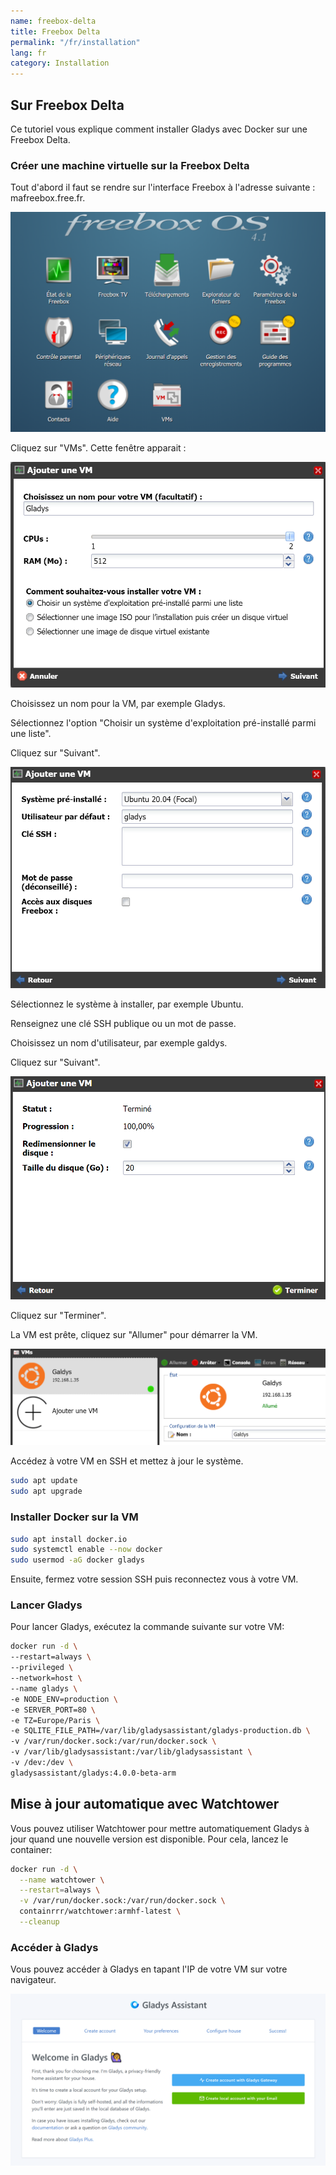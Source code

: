 ```yaml
---
name: freebox-delta
title: Freebox Delta
permalink: "/fr/installation"
lang: fr
category: Installation
---
```


## Sur Freebox Delta

Ce tutoriel vous explique comment installer Gladys avec Docker sur une Freebox Delta.

### Créer une machine virtuelle sur la Freebox Delta

Tout d'abord il faut se rendre sur l'interface Freebox à l'adresse suivante : mafreebox.free.fr.

<img src="/assets/image/installation/freebox-delta/freeboxos.PNG" alt="FreeboxOs" class="img-responsive" />

Cliquez sur "VMs". Cette fenêtre apparait :

<img src="/assets/image/installation/freebox-delta/add-vm.PNG" alt="Ajouter une VM" class="img-responsive" />

Choisissez un nom pour la VM, par exemple Gladys.

Sélectionnez l'option "Choisir un système d'exploitation pré-installé parmi une liste".

Cliquez sur "Suivant".

<img src="/assets/image/installation/freebox-delta/add-vm-2.PNG" alt="Ajouter une VM" class="img-responsive" />

Sélectionnez le système à installer, par exemple Ubuntu.

Renseignez une clé SSH publique ou un mot de passe.

Choisissez un nom d'utilisateur, par exemple galdys. 

Cliquez sur "Suivant".

<img src="/assets/image/installation/freebox-delta/add-vm-3.PNG" alt="Ajouter une VM" class="img-responsive" />

Cliquez sur "Terminer".

La VM est prête, cliquez sur "Allumer" pour démarrer la VM. 

<img src="/assets/image/installation/freebox-delta/start-vm.PNG" alt="Ajouter une VM" class="img-responsive" />

Accédez à votre VM en SSH et mettez à jour le système. 

```bash
sudo apt update
sudo apt upgrade
```

### Installer Docker sur la VM 

```bash
sudo apt install docker.io
sudo systemctl enable --now docker
sudo usermod -aG docker gladys
```

Ensuite, fermez votre session SSH puis reconnectez vous à votre VM.

### Lancer Gladys

Pour lancer Gladys, exécutez la commande suivante sur votre VM:

```bash
docker run -d \
--restart=always \
--privileged \
--network=host \
--name gladys \
-e NODE_ENV=production \
-e SERVER_PORT=80 \
-e TZ=Europe/Paris \
-e SQLITE_FILE_PATH=/var/lib/gladysassistant/gladys-production.db \
-v /var/run/docker.sock:/var/run/docker.sock \
-v /var/lib/gladysassistant:/var/lib/gladysassistant \
-v /dev:/dev \
gladysassistant/gladys:4.0.0-beta-arm
```

## Mise à jour automatique avec Watchtower

Vous pouvez utiliser Watchtower pour mettre automatiquement Gladys à jour quand une nouvelle version est disponible. Pour cela, lancez le container:

```bash
docker run -d \
  --name watchtower \
  --restart=always \
  -v /var/run/docker.sock:/var/run/docker.sock \
  containrrr/watchtower:armhf-latest \
  --cleanup
```

### Accéder à Gladys

Vous pouvez accéder à Gladys en tapant l'IP de votre VM sur votre navigateur.

<img src="/assets/image/installation/freebox-delta/freebox-vm-success.PNG" alt="Access VM" class="img-responsive" />

